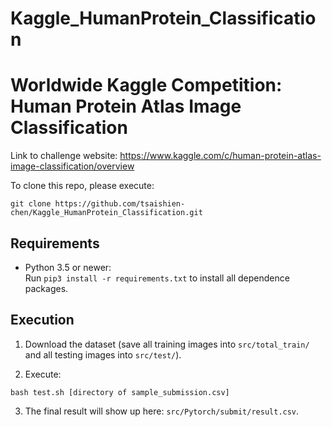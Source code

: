 ﻿# Kaggle_HumanProtein_Classification

# Worldwide Kaggle Competition: Human Protein Atlas Image Classification

Link to challenge website: https://www.kaggle.com/c/human-protein-atlas-image-classification/overview

To clone this repo, please execute:
```
git clone https://github.com/tsaishien-chen/Kaggle_HumanProtein_Classification.git
```

## Requirements
* Python 3.5 or newer:  
  Run `pip3 install -r requirements.txt` to install all dependence packages.

## Execution

1. Download the dataset (save all training images into `src/total_train/` and all testing images into `src/test/`).

2. Execute:
```
bash test.sh [directory of sample_submission.csv]
```

3. The final result will show up here: `src/Pytorch/submit/result.csv`.
